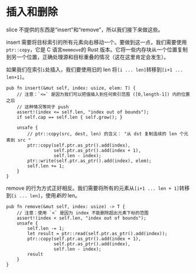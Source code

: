 # 插入和删除

slice 不提供的东西是“insert”和“remove”，所以我们接下来做这些。

insert 需要将目标索引的所有元素向右移动一个。要做到这一点，我们需要使用`ptr::copy`，它是 C 语言`memmove`的 Rust 版本。它将一些内存块从一个位置复制到另一个位置，正确处理源和目标重叠的情况（这在这里肯定会发生）。

如果我们在索引`i`处插入，我们要使用旧的 len 将`[i ... len]`转移到`[i+1 ... len+1]`。

<!-- ignore: simplified code -->
```rust,ignore
pub fn insert(&mut self, index: usize, elem: T) {
    // 注意：`<=` 是因为我们可以把值插入到任何索引范围 ([0,length-1]) 内的位置之后
    // 这种情况等同于 push
    assert!(index <= self.len, "index out of bounds");
    if self.cap == self.len { self.grow(); }

    unsafe {
        // ptr::copy(src, dest, len) 的含义： "从 dst 复制连续的 len 个元素到 src "
        ptr::copy(self.ptr.as_ptr().add(index),
                  self.ptr.as_ptr().add(index + 1),
                  self.len - index);
        ptr::write(self.ptr.as_ptr().add(index), elem);
        self.len += 1;
    }
}
```

remove 的行为方式正好相反。我们需要将所有的元素从`[i+1 ... len + 1]`转移到`[i ... len]`，使用*新的* len。

<!-- ignore: simplified code -->
```rust,ignore
pub fn remove(&mut self, index: usize) -> T {
    // 注意：使用 `<` 是因为 index 不能删除超出元素下标的范围
    assert!(index < self.len, "index out of bounds");
    unsafe {
        self.len -= 1;
        let result = ptr::read(self.ptr.as_ptr().add(index));
        ptr::copy(self.ptr.as_ptr().add(index + 1),
                  self.ptr.as_ptr().add(index),
                  self.len - index);
        result
    }
}
```
